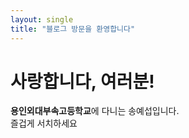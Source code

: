 ```yaml
---
layout: single
title: "블로그 방문을 환영합니다"
---
```



# 사랑합니다, 여러분!
**용인외대부속고등학교**에 다니는 송예섭입니다.<br>
즐겁게 서치하세요
